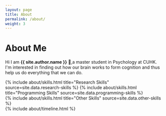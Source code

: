 ```yaml
---
layout: page
title: About
permalink: /about/
weight: 3
---
```


# **About Me**

Hi I am **{{ site.author.name }}** :wave:,a master student in Psychology at CUHK. I'm interested in finding out how our brain works to form cognition and thus help us do everything that we can do.<br>


<div class="row">
{% include about/skills.html title="Research Skills" source=site.data.research-skills %}
{% include about/skills.html title="Programming Skills" source=site.data.programming-skills %}
</div>
<div class="row">
{% include about/skills.html title="Other Skills" source=site.data.other-skills %}
</div>

<div class="row">
{% include about/timeline.html %}
</div>
